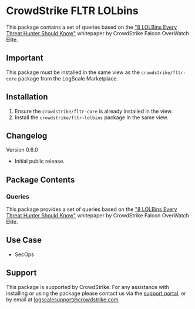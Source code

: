 # CrowdStrike FLTR LOLbins

This package contains a set of queries based on the ["8 LOLBins Every Threat Hunter Should Know"]("https://www.crowdstrike.com/resources/white-papers/8-lolbins-every-threat-hunter-should-know/") whitepaper by CrowdStrike Falcon OverWatch Elite.

## Important

This package must be installed in the same view as the `crowdstrike/fltr-core` package from the LogScale Marketplace.

## Installation

1. Ensure the `crowdstrike/fltr-core` is already installed in the view.
2. Install the `crowdstrike/fltr-lolbins` package in the same view.

## Changelog

Version 0.6.0
- Initial public release.

## Package Contents

### Queries

This package provides a set of queries based on the ["8 LOLBins Every Threat Hunter Should Know"]("https://www.crowdstrike.com/resources/white-papers/8-lolbins-every-threat-hunter-should-know/") whitepaper by CrowdStrike Falcon OverWatch Elite.

## Use Case

- SecOps

## Support

This package is supported by CrowdStrike. For any assistance with installing or using the package please contact us via the [support portal](https://www.crowdstrike.com/products/observability-and-log-management/support/), or by email at logscalesupport@crowdstrike.com.
